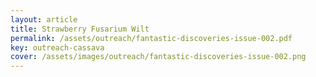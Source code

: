 ```yaml
---
layout: article
title: Strawberry Fusarium Wilt
permalink: /assets/outreach/fantastic-discoveries-issue-002.pdf
key: outreach-cassava
cover: /assets/images/outreach/fantastic-discoveries-issue-002.png
---
```

